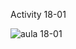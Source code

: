 Activity 18-01

![aula 18-01](https://user-images.githubusercontent.com/101057610/213744303-d37871bd-d6c3-44d3-aa75-4971ebfc2359.jpeg)

